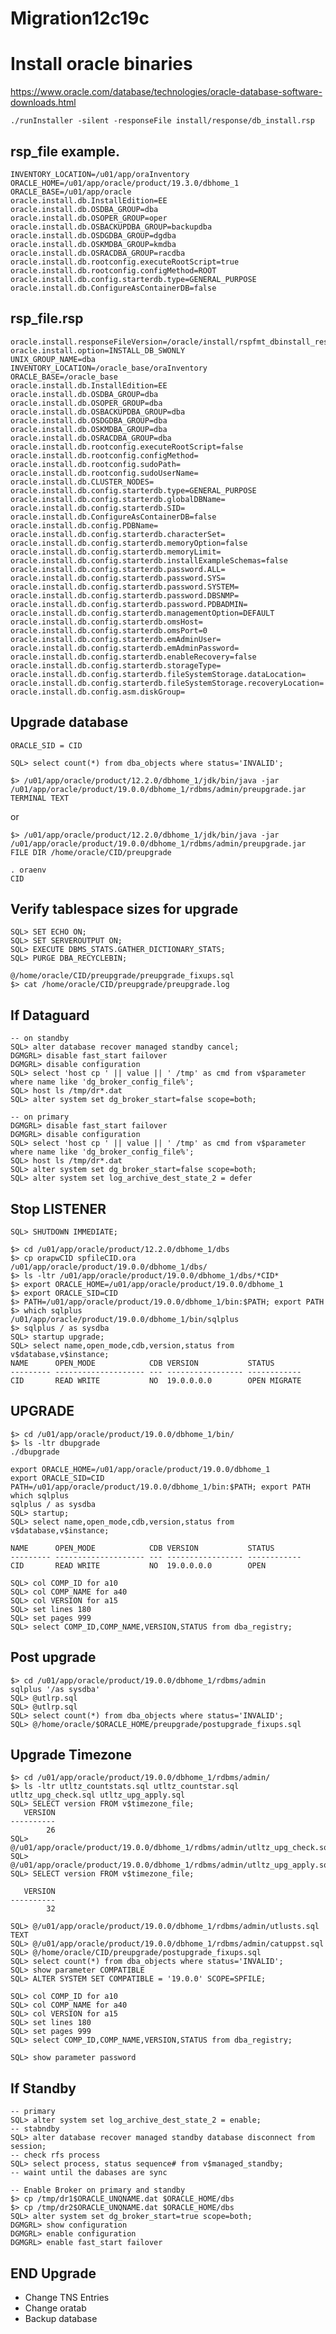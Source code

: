 # Migration12c19c

# Install oracle binaries 
https://www.oracle.com/database/technologies/oracle-database-software-downloads.html

    ./runInstaller -silent -responseFile install/response/db_install.rsp

rsp_file example. 
--

    INVENTORY_LOCATION=/u01/app/oraInventory
    ORACLE_HOME=/u01/app/oracle/product/19.3.0/dbhome_1
    ORACLE_BASE=/u01/app/oracle
    oracle.install.db.InstallEdition=EE
    oracle.install.db.OSDBA_GROUP=dba
    oracle.install.db.OSOPER_GROUP=oper
    oracle.install.db.OSBACKUPDBA_GROUP=backupdba
    oracle.install.db.OSDGDBA_GROUP=dgdba
    oracle.install.db.OSKMDBA_GROUP=kmdba
    oracle.install.db.OSRACDBA_GROUP=racdba
    oracle.install.db.rootconfig.executeRootScript=true
    oracle.install.db.rootconfig.configMethod=ROOT
    oracle.install.db.config.starterdb.type=GENERAL_PURPOSE
    oracle.install.db.ConfigureAsContainerDB=false

rsp_file.rsp 
--

    oracle.install.responseFileVersion=/oracle/install/rspfmt_dbinstall_response_schema_v19.0.0
    oracle.install.option=INSTALL_DB_SWONLY
    UNIX_GROUP_NAME=dba
    INVENTORY_LOCATION=/oracle_base/oraInventory
    ORACLE_BASE=/oracle_base
    oracle.install.db.InstallEdition=EE
    oracle.install.db.OSDBA_GROUP=dba
    oracle.install.db.OSOPER_GROUP=dba
    oracle.install.db.OSBACKUPDBA_GROUP=dba
    oracle.install.db.OSDGDBA_GROUP=dba
    oracle.install.db.OSKMDBA_GROUP=dba
    oracle.install.db.OSRACDBA_GROUP=dba
    oracle.install.db.rootconfig.executeRootScript=false
    oracle.install.db.rootconfig.configMethod=
    oracle.install.db.rootconfig.sudoPath=
    oracle.install.db.rootconfig.sudoUserName=
    oracle.install.db.CLUSTER_NODES=
    oracle.install.db.config.starterdb.type=GENERAL_PURPOSE
    oracle.install.db.config.starterdb.globalDBName=
    oracle.install.db.config.starterdb.SID=
    oracle.install.db.ConfigureAsContainerDB=false
    oracle.install.db.config.PDBName=
    oracle.install.db.config.starterdb.characterSet=
    oracle.install.db.config.starterdb.memoryOption=false
    oracle.install.db.config.starterdb.memoryLimit=
    oracle.install.db.config.starterdb.installExampleSchemas=false
    oracle.install.db.config.starterdb.password.ALL=
    oracle.install.db.config.starterdb.password.SYS=
    oracle.install.db.config.starterdb.password.SYSTEM=
    oracle.install.db.config.starterdb.password.DBSNMP=
    oracle.install.db.config.starterdb.password.PDBADMIN=
    oracle.install.db.config.starterdb.managementOption=DEFAULT
    oracle.install.db.config.starterdb.omsHost=
    oracle.install.db.config.starterdb.omsPort=0
    oracle.install.db.config.starterdb.emAdminUser=
    oracle.install.db.config.starterdb.emAdminPassword=
    oracle.install.db.config.starterdb.enableRecovery=false
    oracle.install.db.config.starterdb.storageType=
    oracle.install.db.config.starterdb.fileSystemStorage.dataLocation=
	oracle.install.db.config.starterdb.fileSystemStorage.recoveryLocation=
    oracle.install.db.config.asm.diskGroup=


Upgrade database
--

    ORACLE_SID = CID 
    
    SQL> select count(*) from dba_objects where status='INVALID';
    
    $> /u01/app/oracle/product/12.2.0/dbhome_1/jdk/bin/java -jar /u01/app/oracle/product/19.0.0/dbhome_1/rdbms/admin/preupgrade.jar TERMINAL TEXT

or 

    $> /u01/app/oracle/product/12.2.0/dbhome_1/jdk/bin/java -jar /u01/app/oracle/product/19.0.0/dbhome_1/rdbms/admin/preupgrade.jar FILE DIR /home/oracle/CID/preupgrade
    
    . oraenv 
    CID


Verify tablespace sizes for upgrade
--

    SQL> SET ECHO ON;
    SQL> SET SERVEROUTPUT ON;
    SQL> EXECUTE DBMS_STATS.GATHER_DICTIONARY_STATS;
    SQL> PURGE DBA_RECYCLEBIN;

    @/home/oracle/CID/preupgrade/preupgrade_fixups.sql
    $> cat /home/oracle/CID/preupgrade/preupgrade.log

If Dataguard
--

	-- on standby 
	SQL> alter database recover managed standby cancel;
	DGMGRL> disable fast_start failover
	DGMGRL> disable configuration
	SQL> select 'host cp ' || value || ' /tmp' as cmd from v$parameter where name like 'dg_broker_config_file%';
	SQL> host ls /tmp/dr*.dat
	SQL> alter system set dg_broker_start=false scope=both;

	-- on primary
	DGMGRL> disable fast_start failover
	DGMGRL> disable configuration
	SQL> select 'host cp ' || value || ' /tmp' as cmd from v$parameter where name like 'dg_broker_config_file%';
	SQL> host ls /tmp/dr*.dat
	SQL> alter system set dg_broker_start=false scope=both;
	SQL> alter system set log_archive_dest_state_2 = defer


Stop LISTENER
--

    SQL> SHUTDOWN IMMEDIATE;
    
    $> cd /u01/app/oracle/product/12.2.0/dbhome_1/dbs
    $> cp orapwCID spfileCID.ora /u01/app/oracle/product/19.0.0/dbhome_1/dbs/
    $> ls -ltr /u01/app/oracle/product/19.0.0/dbhome_1/dbs/*CID*
    $> export ORACLE_HOME=/u01/app/oracle/product/19.0.0/dbhome_1
    $> export ORACLE_SID=CID
    $> PATH=/u01/app/oracle/product/19.0.0/dbhome_1/bin:$PATH; export PATH
    $> which sqlplus
    /u01/app/oracle/product/19.0.0/dbhome_1/bin/sqlplus
    $> sqlplus / as sysdba
    SQL> startup upgrade;
    SQL> select name,open_mode,cdb,version,status from v$database,v$instance;
    NAME      OPEN_MODE            CDB VERSION           STATUS
    --------- -------------------- --- ----------------- ------------
    CID       READ WRITE           NO  19.0.0.0.0        OPEN MIGRATE 


UPGRADE 
--

    $> cd /u01/app/oracle/product/19.0.0/dbhome_1/bin/
    $> ls -ltr dbupgrade
    ./dbupgrade
    
    export ORACLE_HOME=/u01/app/oracle/product/19.0.0/dbhome_1
    export ORACLE_SID=CID
    PATH=/u01/app/oracle/product/19.0.0/dbhome_1/bin:$PATH; export PATH
    which sqlplus
    sqlplus / as sysdba
    SQL> startup;
    SQL> select name,open_mode,cdb,version,status from v$database,v$instance;

    NAME      OPEN_MODE            CDB VERSION           STATUS
    --------- -------------------- --- ----------------- ------------
    CID       READ WRITE           NO  19.0.0.0.0        OPEN 

    SQL> col COMP_ID for a10
    SQL> col COMP_NAME for a40
    SQL> col VERSION for a15
    SQL> set lines 180
    SQL> set pages 999
    SQL> select COMP_ID,COMP_NAME,VERSION,STATUS from dba_registry;

Post upgrade
--

    $> cd /u01/app/oracle/product/19.0.0/dbhome_1/rdbms/admin
    sqlplus '/as sysdba'
    SQL> @utlrp.sql
    SQL> @utlrp.sql
    SQL> select count(*) from dba_objects where status='INVALID';
    SQL> @/home/oracle/$ORACLE_HOME/preupgrade/postupgrade_fixups.sql

Upgrade Timezone
--

    $> cd /u01/app/oracle/product/19.0.0/dbhome_1/rdbms/admin/
    $> ls -ltr utltz_countstats.sql utltz_countstar.sql utltz_upg_check.sql utltz_upg_apply.sql
    SQL> SELECT version FROM v$timezone_file;
       VERSION
    ----------
            26
    SQL> @/u01/app/oracle/product/19.0.0/dbhome_1/rdbms/admin/utltz_upg_check.sql
    SQL> @/u01/app/oracle/product/19.0.0/dbhome_1/rdbms/admin/utltz_upg_apply.sql
    SQL> SELECT version FROM v$timezone_file;

       VERSION
    ----------
            32
    
    SQL> @/u01/app/oracle/product/19.0.0/dbhome_1/rdbms/admin/utlusts.sql TEXT
    SQL> @/u01/app/oracle/product/19.0.0/dbhome_1/rdbms/admin/catuppst.sql
    SQL> @/home/oracle/CID/preupgrade/postupgrade_fixups.sql
    SQL> select count(*) from dba_objects where status='INVALID';
    SQL> show parameter COMPATIBLE
    SQL> ALTER SYSTEM SET COMPATIBLE = '19.0.0' SCOPE=SPFILE;
    
    SQL> col COMP_ID for a10
    SQL> col COMP_NAME for a40
    SQL> col VERSION for a15
    SQL> set lines 180
    SQL> set pages 999
    SQL> select COMP_ID,COMP_NAME,VERSION,STATUS from dba_registry;
    
    SQL> show parameter password

If Standby
--
	-- primary
	SQL> alter system set log_archive_dest_state_2 = enable;
	-- stabndby
	SQL> alter database recover managed standby database disconnect from session;
	-- check rfs process 
	SQL> select process, status sequence# from v$managed_standby;
	-- waint until the dabases are sync

	-- Enable Broker on primary and standby
	$> cp /tmp/dr1$ORACLE_UNQNAME.dat $ORACLE_HOME/dbs
	$> cp /tmp/dr2$ORACLE_UNQNAME.dat $ORACLE_HOME/dbs
	SQL> alter system set dg_broker_start=true scope=both;
	DGMGRL> show configuration
	DGMGRL> enable configuration
	DGMGRL> enable fast_start failover

END Upgrade
--
* Change TNS Entries 
* Change oratab
* Backup database







